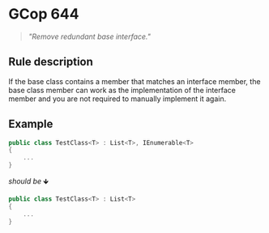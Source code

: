 ﻿# GCop 644

> *"Remove redundant base interface."*

## Rule description

If the base class contains a member that matches an interface member, the base class member can work as the implementation of the interface member and you are not required to manually implement it again.

## Example

```csharp
public class TestClass<T> : List<T>, IEnumerable<T>
{
    ...
}
```

*should be* 🡻

```csharp
public class TestClass<T> : List<T>
{
    ...
}
```

